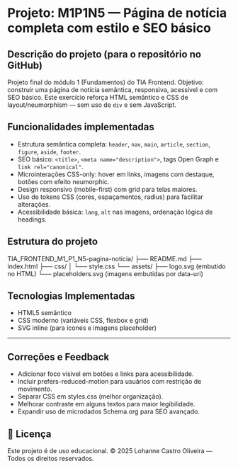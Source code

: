 # Projeto: M1P1N5 — Página de notícia completa com estilo e SEO básico

## Descrição do projeto (para o repositório no GitHub)

Projeto final do módulo 1 (Fundamentos) do TIA Frontend. Objetivo: construir
uma página de notícia semântica, responsiva, acessível e com SEO básico. Este
exercício reforça HTML semântico e CSS de layout/neumorphism — sem uso de
`div` e sem JavaScript.

## Funcionalidades implementadas

- Estrutura semântica completa: `header`, `nav`, `main`, `article`, `section`,
  `figure`, `aside`, `footer`.
- SEO básico: `<title>`, `<meta name="description">`, tags Open Graph e
  `link rel="canonical"`.
- Microinterações CSS-only: hover em links, imagens com destaque, botões com
  efeito neumorphic.
- Design responsivo (mobile-first) com grid para telas maiores.
- Uso de tokens CSS (cores, espaçamentos, radius) para facilitar alterações.
- Acessibilidade básica: `lang`, `alt` nas imagens, ordenação lógica de
  headings.

## Estrutura do projeto

TIA_FRONTEND_M1_P1_N5-pagina-noticia/
├── README.md
├── index.html
├── css/
│ └── style.css
└── assets/
├── logo.svg (embutido no HTML)
└── placeholders.svg (imagens embutidas por data-uri)

## Tecnologias Implementadas

- HTML5 semântico
- CSS moderno (variáveis CSS, flexbox e grid)
- SVG inline (para ícones e imagens placeholder)

---

## Correções e Feedback

- Adicionar foco visível em botões e links para acessibilidade.
- Incluir prefers-reduced-motion para usuários com restrição de movimento.
- Separar CSS em styles.css (melhor organização).
- Melhorar contraste em alguns textos para maior legibilidade.
- Expandir uso de microdados Schema.org para SEO avançado.

## 📝 Licença

Este projeto é de uso educacional.
© 2025 Lohanne Castro Oliveira — Todos os direitos reservados.
